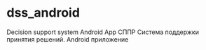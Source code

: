 # dss_android
Decision support system Android App
СППР
Система поддержки принятия решений. Android приложение
